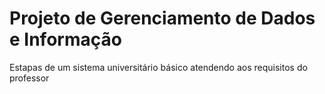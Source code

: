 # Projeto de Gerenciamento de Dados e Informação

Estapas de um sistema universitário básico atendendo aos requisitos do professor